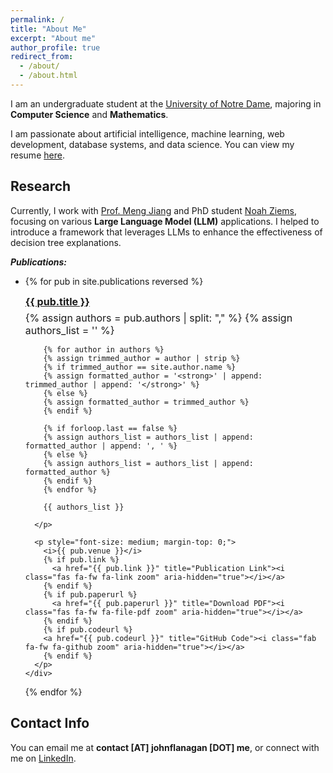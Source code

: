 ```yaml
---
permalink: /
title: "About Me"
excerpt: "About me"
author_profile: true
redirect_from: 
  - /about/
  - /about.html
---
```


I am an undergraduate student at the [University of Notre Dame](https://www.nd.edu), majoring in **Computer Science** and **Mathematics**.

I am passionate about artificial intelligence, machine learning, web development, database systems, and data science. You can view my resume [here]().

Research
-----
Currently, I work with [Prof. Meng Jiang](http://www.meng-jiang.com/) and PhD student [Noah Ziems](https://noahziems.com/), focusing on various **Large Language Model (LLM)** applications. I helped to introduce a framework that leverages LLMs to enhance the effectiveness of decision tree explanations.

_**Publications:**_

- {% for pub in site.publications reversed %}
      <div>
        <a style="font-size: medium; display: block;" href="{{ pub.arxivurl }}"><strong>{{ pub.title }}</strong></a>
        <p style="font-size: medium; margin-top: 6px; margin-bottom: 1px;">
          {% assign authors = pub.authors | split: "," %}
          {% assign authors_list = '' %}
    
          {% for author in authors %}
          {% assign trimmed_author = author | strip %}
          {% if trimmed_author == site.author.name %}
          {% assign formatted_author = '<strong>' | append: trimmed_author | append: '</strong>' %}
          {% else %}
          {% assign formatted_author = trimmed_author %}
          {% endif %}
          
          {% if forloop.last == false %}
          {% assign authors_list = authors_list | append: formatted_author | append: ', ' %}
          {% else %}
          {% assign authors_list = authors_list | append: formatted_author %}
          {% endif %}
          {% endfor %}
          
          {{ authors_list }}
    
        </p>
    
        <p style="font-size: medium; margin-top: 0;">
          <i>{{ pub.venue }}</i> 
          {% if pub.link %}
            <a href="{{ pub.link }}" title="Publication Link"><i class="fas fa-fw fa-link zoom" aria-hidden="true"></i></a>
          {% endif %}
          {% if pub.paperurl %}
            <a href="{{ pub.paperurl }}" title="Download PDF"><i class="fas fa-fw fa-file-pdf zoom" aria-hidden="true"></i></a>
          {% endif %}
          {% if pub.codeurl %}
          <a href="{{ pub.codeurl }}" title="GitHub Code"><i class="fab fa-fw fa-github zoom" aria-hidden="true"></i></a>
          {% endif %}
        </p>
      </div>
    {% endfor %}

Contact Info
------
You can email me at **contact [AT] johnflanagan [DOT] me**, or connect with me on [LinkedIn](https://www.linkedin.com/in/johnflanag/).
